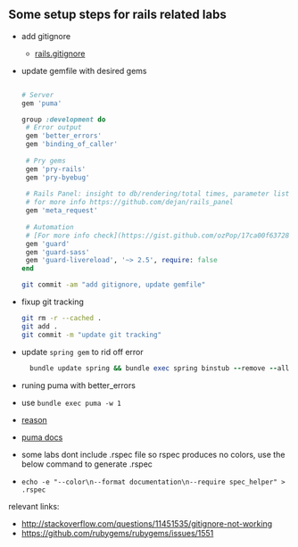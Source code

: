## Some setup steps for rails related labs

* add gitignore
  * [rails.gitignore](https://github.com/github/gitignore/blob/master/Rails.gitignore)
* update gemfile with desired gems
  ```ruby
  
  # Server
  gem 'puma'
  
  group :development do
   # Error output
   gem 'better_errors'
   gem 'binding_of_caller'
   
   # Pry gems
   gem 'pry-rails'
   gem 'pry-byebug'
   
   # Rails Panel: insight to db/rendering/total times, parameter list, rendered views and more
   # for more info https://github.com/dejan/rails_panel
   gem 'meta_request'
   
   # Automation
   # [For more info check](https://gist.github.com/ozPop/17ca00f63728f4656416592c83fef290)
   gem 'guard'
   gem 'guard-sass'
   gem 'guard-livereload', '~> 2.5', require: false
  end
  
  ```
  
  ```bash
  git commit -am "add gitignore, update gemfile"
  ```

* fixup git tracking
  ```bash
  git rm -r --cached .
  git add .
  git commit -m "update git tracking"
  ```
  
* update `spring gem` to rid off error
  ```ruby
    bundle update spring && bundle exec spring binstub --remove --all && bundle exec spring binstub --all
  ```

* runing puma with better_errors
 * use `bundle exec puma -w 1`
 * [reason](https://github.com/charliesome/better_errors#unicorn-puma-and-other-multi-worker-servers)
 * [puma docs](https://github.com/puma/puma#clustered-mode)


* some labs dont include .rspec file so rspec produces no colors, use the below command to generate .rspec
 * `echo -e "--color\n--format documentation\n--require spec_helper" > .rspec`

relevant links:

* http://stackoverflow.com/questions/11451535/gitignore-not-working
* https://github.com/rubygems/rubygems/issues/1551
